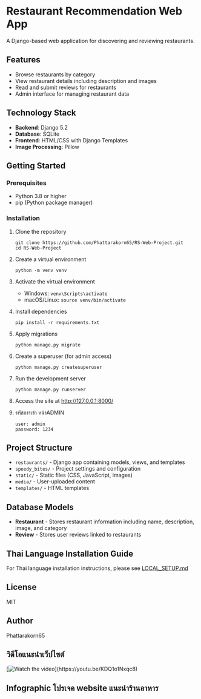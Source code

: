 # Restaurant Recommendation Web App

A Django-based web application for discovering and reviewing restaurants.

## Features

- Browse restaurants by category
- View restaurant details including description and images
- Read and submit reviews for restaurants
- Admin interface for managing restaurant data

## Technology Stack

- **Backend**: Django 5.2
- **Database**: SQLite
- **Frontend**: HTML/CSS with Django Templates
- **Image Processing**: Pillow

## Getting Started

### Prerequisites

- Python 3.8 or higher
- pip (Python package manager)

### Installation





1. Clone the repository
   ```
   git clone https://github.com/Phattarakorn65/RS-Web-Project.git
   cd RS-Web-Project
   ```

2. Create a virtual environment
   ```
   python -m venv venv
   ```

3. Activate the virtual environment
   - Windows: `venv\Scripts\activate`
   - macOS/Linux: `source venv/bin/activate`

4. Install dependencies
   ```
   pip install -r requirements.txt
   ```

5. Apply migrations
   ```
   python manage.py migrate
   ```

6. Create a superuser (for admin access)
   ```
   python manage.py createsuperuser
   ```

7. Run the development server
   ```
   python manage.py runserver
   ```

8. Access the site at http://127.0.0.1:8000/

9. รหัสการเข้า หน้าADMIN
    ```
    user: admin
    password: 1234
    ```
    
## Project Structure

- `restaurants/` - Django app containing models, views, and templates
- `speedy_bites/` - Project settings and configuration
- `static/` - Static files (CSS, JavaScript, images)
- `media/` - User-uploaded content
- `templates/` - HTML templates

## Database Models

- **Restaurant** - Stores restaurant information including name, description, image, and category
- **Review** - Stores user reviews linked to restaurants

## Thai Language Installation Guide

For Thai language installation instructions, please see [LOCAL_SETUP.md](LOCAL_SETUP.md)

## License

MIT

## Author

Phattarakorn65 

## วิดีโอแนะนำเว็ปไซต์ 

[![Watch the video]([https://img.youtube.com/vi/KDQ1o1Nxqc8/hqdefault.jpg](https://i9.ytimg.com/vi_webp/iV4nVncNoUU/mq2.webp?sqp=CMDEzcAG-oaymwEmCMACELQB8quKqQMa8AEB-AH-BIAC6AKKAgwIABABGGAgYChgMA8=&rs=AOn4CLA_t-dZa3mIWCoqLkzHF092DH1L-g))](https://youtu.be/KDQ1o1Nxqc8)

## Infographic โปรเจค website แนะนำร้านอาหาร


